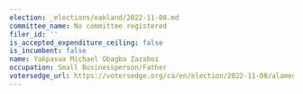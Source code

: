 ```yaml
---
election: _elections/oakland/2022-11-08.md
committee_name: No committee registered
filer_id: ''
is_accepted_expenditure_ceiling: false
is_incumbent: false
name: Yakpasua Michael Gbagba Zazaboi
occupation: Small Businessperson/Father
votersedge_url: https://votersedge.org/ca/en/election/2022-11-08/alameda-county/city-council-city-of-oakland-district-6/yakpasua-michael-gbagba-zazaboi
---
```

